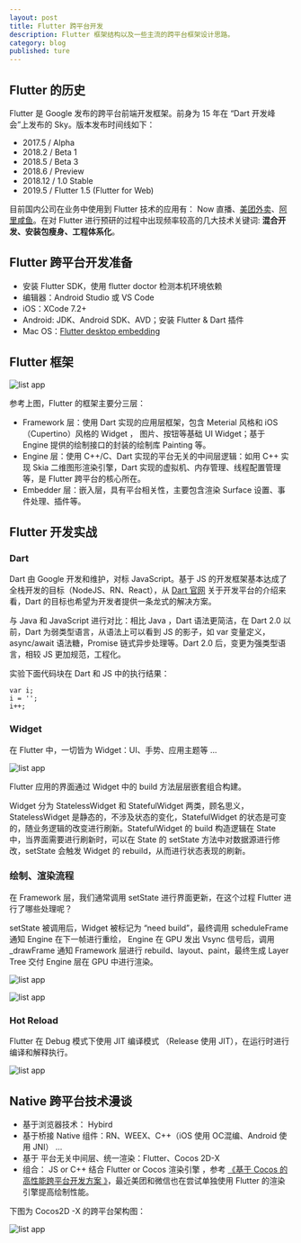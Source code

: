 ```yaml
---
layout: post
title: Flutter 跨平台开发
description: Flutter 框架结构以及一些主流的跨平台框架设计思路。
category: blog
published: ture
---
```


## Flutter 的历史

Flutter 是 Google 发布的跨平台前端开发框架。前身为 15 年在 “Dart 开发峰会”上发布的 Sky。版本发布时间线如下：

* 2017.5 / Alpha 
* 2018.2 / Beta 1
* 2018.5 / Beta 3
* 2018.6 / Preview
* 2018.12 / 1.0 Stable
* 2019.5 / Flutter 1.5  (Flutter for Web)

目前国内公司在业务中使用到 Flutter 技术的应用有： Now 直播、[美团外卖](https://tech.meituan.com/2018/08/09/waimai-flutter-practice.html)、[阿里咸鱼](https://www.jianshu.com/u/cf5c0e4b1111)。在对 Flutter 进行预研的过程中出现频率较高的几大技术关键词: **混合开发、安装包瘦身、工程体系化**。

## Flutter 跨平台开发准备

- 安装 Flutter SDK，使用 flutter doctor 检测本机环境依赖
- 编辑器：Android Studio 或 VS Code
- iOS：XCode 7.2+
- Android: JDK、Android SDK、AVD；安装 Flutter & Dart 插件
- Mac OS：[Flutter desktop embedding](https://github.com/google/flutter-desktop-embedding)

## Flutter 框架

![list app](/images/tech/FlutterDevelop/flutter_framework.png)

参考上图，Flutter 的框架主要分三层：

- Framework 层：使用 Dart 实现的应用层框架，包含 Meterial 风格和 iOS （Cupertino）风格的 Widget ， 图片、按钮等基础 UI Widget；基于 Engine 提供的绘制接口的封装的绘制库 Painting 等。
- Engine 层：使用 C++/C、Dart 实现的平台无关的中间层逻辑：如用 C++ 实现 Skia 二维图形渲染引擎，Dart 实现的虚拟机、内存管理、线程配置管理 等，是 Flutter 跨平台的核心所在。
- Embedder 层：嵌入层，具有平台相关性，主要包含渲染 Surface 设置、事件处理、插件等。

## Flutter 开发实战

### Dart

Dart 由 Google 开发和维护，对标 JavaScript。基于 JS  的开发框架基本达成了全栈开发的目标（NodeJS、RN、React），从 [Dart 官网](https://dart.dev/platforms) 关于开发平台的介绍来看，Dart 的目标也希望为开发者提供一条龙式的解决方案。

与 Java 和 JavaScript 进行对比：相比 Java ，Dart 语法更简洁，在 Dart 2.0 以前，Dart 为弱类型语言，从语法上可以看到 JS 的影子，如 var 变量定义，async/await 语法糖，Promise 链式异步处理等。Dart 2.0 后，变更为强类型语言，相较 JS 更加规范，工程化。

实验下面代码块在 Dart 和 JS 中的执行结果：
```
var i;
i = '';
i++;
```

### Widget

在 Flutter 中，一切皆为 Widget：UI、手势、应用主题等 ...

![list app](/images/tech/FlutterDevelop/widget.png)

Flutter 应用的界面通过 Widget 中的 build 方法层层嵌套组合构建。

Widget 分为 StatelessWidget 和 StatefulWidget 两类，顾名思义，StatelessWidget 是静态的，不涉及状态的变化，StatefulWidget 的状态是可变的，随业务逻辑的改变进行刷新。StatefulWidget 的 build 构造逻辑在 State 中，当界面需要进行刷新时，可以在 State 的 setState 方法中对数据源进行修改，setState 会触发 Widget 的 rebuild，从而进行状态表现的刷新。

### 绘制、渲染流程

在 Framework 层，我们通常调用 setState 进行界面更新，在这个过程 Flutter 进行了哪些处理呢？

setState 被调用后，Widget 被标记为 “need build”，最终调用 scheduleFrame 通知 Engine 在下一帧进行重绘， Engine 在 GPU 发出 Vsync 信号后，调用 _drawFrame 通知 Framework 层进行 rebuild、layout、paint，最终生成 Layer Tree 交付 Engine 层在 GPU 中进行渲染。

![list app](/images/tech/FlutterDevelop/flutter_render_process1.png)

![list app](/images/tech/FlutterDevelop/flutter_render_process2.png)

### Hot Reload

Flutter 在 Debug 模式下使用 JIT 编译模式 （Release 使用 JIT），在运行时进行编译和解释执行。

![list app](/images/tech/FlutterDevelop/flutter_hotreload.png)

## Native 跨平台技术漫谈

- 基于浏览器技术： Hybird
- 基于桥接 Native 组件：RN、WEEX、C++（iOS 使用 OC混编、Android 使用 JNI）  ...
- 基于 平台无关中间层、统一渲染：Flutter、Cocos 2D-X
- 组合： JS or C++  结合  Flutter or Cocos 渲染引擎 ，参考 [《基于 Cocos 的高性能跨平台开发方案
》](https://www.hahack.com/codes/cocos-based-high-performance-cross-platform-app-developing/)，最近美团和微信也在尝试单独使用 Flutter 的渲染引擎提高绘制性能。

下图为 Cocos2D -X 的跨平台架构图：

![list app](/images/tech/FlutterDevelop/cocos2d-x.png)
